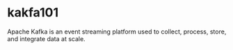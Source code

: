 # kakfa101
Apache Kafka is an event streaming platform used to collect, process, store, and integrate data at scale.

